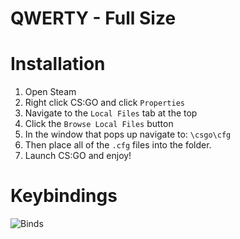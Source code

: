 # QWERTY - Full Size

# Installation

1. Open Steam
2. Right click CS:GO and click `Properties`
3. Navigate to the `Local Files` tab at the top
4. Click the `Browse Local Files` button
5. In the window that pops up navigate to: `\csgo\cfg`
6. Then place all of the `.cfg` files into the folder.
7. Launch CS:GO and enjoy!

# Keybindings

![Binds](https://raw.githubusercontent.com/PINPAL/CSGO-Autoexec/master/readme/60percent.png)
